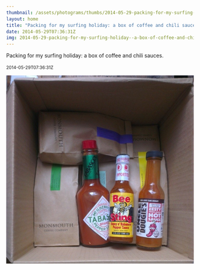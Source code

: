 ```yaml
---
thumbnail: /assets/photograms/thumbs/2014-05-29-packing-for-my-surfing-holiday--a-box-of-coffee-and-chili-sauces-.jpg
layout: home
title: "Packing for my surfing holiday: a box of coffee and chili sauces."
date: 2014-05-29T07:36:31Z
img: 2014-05-29-packing-for-my-surfing-holiday--a-box-of-coffee-and-chili-sauces-.jpg
---
```


Packing for my surfing holiday: a box of coffee and chili sauces.

<small>2014-05-29T07:36:31Z</small>

![Packing for my surfing holiday: a box of coffee and chili sauces.](2014-05-29-packing-for-my-surfing-holiday--a-box-of-coffee-and-chili-sauces-.jpg)
